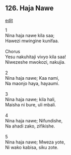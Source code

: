 ## 126. Haja Nawe
[edit](https://docs.google.com/document/d/1QFqKTn7GZ2USqll49IvWIOGwgr1uG2ke/edit?mode=html)



1\
Nina haja nawe kila saa;\
Hawezi mwingine kunifaa.\
\
Chorus\
Yesu nakuhitaji vivyo kila saa!\
Niwezeshe mwokozi, nakujia.\
\
2\
Nina haja nawe; Kaa nami,\
Na maonjo haya, hayaumi.\
\
3\
Nina haja nawe; kila hali,\
Maisha ni bure, uli mbali.\
\
4\
Nina haja nawe; Nifundishe,\
Na ahadi zako, zifikishe.\
\
5\
Nina haja nawe; Mweza yote,\
Ni wako kabisa, siku zote.

